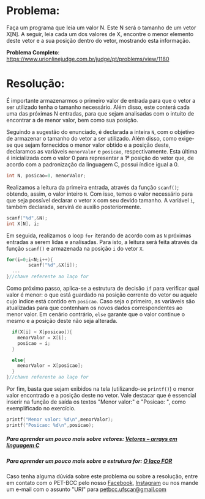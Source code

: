 # Problema:
Faça um programa que leia um valor N. Este N será o tamanho de um vetor X[N]. A seguir, leia cada um dos valores de X, encontre o menor elemento deste vetor e a sua posição dentro do vetor, mostrando esta informação.

**Problema Completo**: https://www.urionlinejudge.com.br/judge/pt/problems/view/1180


# Resolução:
É importante armazenarmos o primeiro valor de entrada para que o vetor a ser utilizado tenha o tamanho necessário. Além disso, este conterá cada uma das próximas N entradas, para que sejam analisadas com o intuito de encontrar a de menor valor, bem como sua posição.  

Seguindo a sugestão do enunciado, é declarada a inteira `N`, com o objetivo de armazenar o tamanho do vetor a ser utilizado. Além disso, como exige-se que sejam fornecidos o menor valor obtido e a posição deste, declaramos as variáveis `menorValor` e `posicao`, respectivamente. Esta última é inicializada com o valor 0 para representar a 1ª posição do vetor que, de acordo com a padronização da linguagem C, possui índice igual a 0.

```c
int N, posicao=0, menorValor;
```

Realizamos a leitura da primeira entrada, através da função `scanf()`; obtendo, assim, o valor inteiro `N`. Com isso, temos o valor necessário para que seja possível declarar o vetor `X` com seu devido tamanho. A variável `i`, também declarada, servirá de auxilio posteriormente.

```c
scanf("%d",&N);
int X[N], i;
```

Em seguida, realizamos o loop `for` iterando de acordo com as `N` próximas entradas a serem lidas e analisadas. Para isto, a leitura será feita através da função `scanf()` e armazenada na posição `i` do vetor `X`.

```c
for(i=0;i<N;i++){
		scanf("%d",&X[i]);
  ...
}//chave referente ao laço for
```

Como próximo passo, aplica-se a estrutura de decisão `if` para verificar qual valor é menor: o que está guardado na posição corrente do vetor ou aquele cujo índice está contido em `posicao`. Caso seja o primeiro, as variáveis são atualizadas para que contenham os novos dados correspondentes ao menor valor. Em cenário contrário, `else` garante que o valor continue o mesmo e a posição deste não seja alterada.

```c
  if(X[i] < X[posicao]){
    menorValor = X[i];
    posicao = i;
  }

  else{
    menorValor = X[posicao];
  }
}//chave referente ao laço for
```

Por fim, basta que sejam exibidos na tela (utilizando-se `printf()`) o menor valor encontrado e a posição deste no vetor. Vale destacar que é essencial inserir na função de saída os textos "Menor valor:" e "Posicao: ", como exemplificado no exercício.

```c
printf("Menor valor: %d\n",menorValor);
printf("Posicao: %d\n",posicao);
```

##### Para aprender um pouco mais sobre vetores: [Vetores – arrays em linguagem C](http://linguagemc.com.br/vetores-ou-arrays-em-linguagem-c/)

##### Para aprender um pouco mais sobre a estrutura for: [O laço FOR](https://www.cprogressivo.net/2013/02/O-que-e-para-que-serve-e-como-usar-o-laco-FOR-em-C.html)

Caso tenha alguma dúvida sobre este problema ou sobre a resolução, entre em contato com o PET-BCC pelo nosso [Facebook](https://www.facebook.com/petbcc/), [Instagram](https://www.instagram.com/petbcc.ufscar/) ou nos mande um e-mail com o assunto "URI" para  petbcc.ufscar@gmail.com
